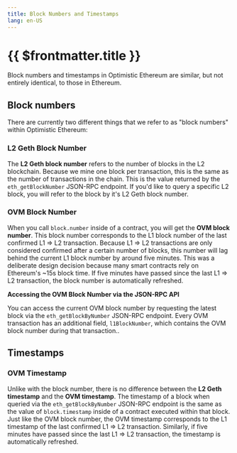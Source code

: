 ```yaml
---
title: Block Numbers and Timestamps
lang: en-US
---
```


# {{ $frontmatter.title }}

Block numbers and timestamps in Optimistic Ethereum are similar, but not entirely identical, to those in Ethereum.

## Block numbers

There are currently two different things that we refer to as "block numbers" within Optimistic Ethereum:

### L2 Geth Block Number

The **L2 Geth block number** refers to the number of blocks in the L2 blockchain.
Because we mine one block per transaction, this is the same as the number of transactions in the chain.
This is the value returned by the `eth_getBlockNumber` JSON-RPC endpoint.
If you'd like to query a specific L2 block, you will refer to the block by it's L2 Geth block number.

### OVM Block Number

When you call `block.number` inside of a contract, you will get the **OVM block number**.
This block number corresponds to the L1 block number of the last confirmed L1 ⇒ L2 transaction.
Because L1 ⇒ L2 transactions are only considered confirmed after a certain number of blocks, this number will lag behind the current L1 block number by around five minutes.
This was a deliberate design decision because many smart contracts rely on Ethereum's ~15s block time.
If five minutes have passed since the last L1 ⇒ L2 transaction, the block number is automatically refreshed.

**Accessing the OVM Block Number via the JSON-RPC API**

You can access the current OVM block number by requesting the latest block via the `eth_getBlockByNumber` JSON-RPC endpoint.
Every OVM transaction has an additional field, `l1BlockNumber`, which contains the OVM block number during that transaction..

## Timestamps

### OVM Timestamp

Unlike with the block number, there is no difference between the **L2 Geth timestamp** and the **OVM timestamp**.
The timestamp of a block when queried via the `eth_getBlockByNumber` JSON-RPC endpoint is the same as the value of `block.timestamp` inside of a contract executed within that block.
Just like the OVM block number, the OVM timestamp corresponds to the L1 timestamp of the last confirmed L1 ⇒ L2 transaction.
Similarly, if five minutes have passed since the last L1 ⇒ L2 transaction, the timestamp is automatically refreshed.
